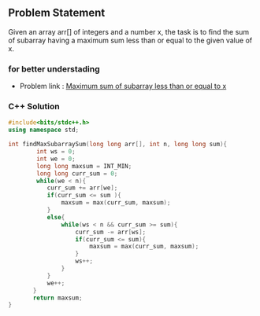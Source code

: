 ## Problem Statement

Given an array arr[] of integers and a number x, the task is to find the sum of subarray having a maximum sum less than or equal to the given value of x.


### for better understading
- Problem link : [Maximum sum of subarray less than or equal to x](https://www.geeksforgeeks.org/problems/maximum-sum-of-subarray-less-than-or-equal-to-x4033/1?page=1&category=sliding-window&status=solved&sortBy=difficulty)

### C++ Solution

```cpp
#include<bits/stdc++.h>
using namespace std;

int findMaxSubarraySum(long long arr[], int n, long long sum){
	    int ws = 0;
	    int we = 0;
	    long long maxsum = INT_MIN;
	    long long curr_sum = 0;
	    while(we < n){
	       curr_sum += arr[we];
	       if(curr_sum <= sum ){
	           maxsum = max(curr_sum, maxsum);
	       }
	       else{
	           while(ws < n && curr_sum >= sum){
	               curr_sum -= arr[ws];
	               if(curr_sum <= sum){
	                   maxsum = max(curr_sum, maxsum);
	               }
	               ws++;
	           }
	       }
	       we++;
	   }
	   return maxsum;
}  
```
